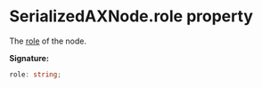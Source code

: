 # SerializedAXNode.role property

The [role](https://www.w3.org/TR/wai-aria/#usage_intro) of the node.

**Signature:**

```typescript
role: string;
```
